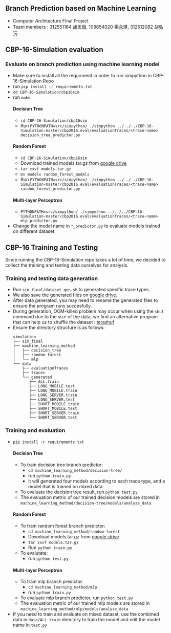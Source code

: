 ## Branch Prediction based on Machine Learning
* Computer Architecture Final Project
* Team members : 312551164 盧孟璇, 109654020 楊永琪, 312512082 胡弘沅
## CBP-16-Simulation evaluation
### Evaluate on branch prediction using machine learning model
* Make sure to install all the requirment in order to run simpython in CBP-16-Simulation Repo
* run `pip install -r requirements.txt`
* `cd CBP-16-Simulation/cbp16sim`
* run `make`
    #### Decision Tree
    * `cd CBP-16-Simulation/cbp16sim`
    * Run `PYTHONPATH=src/simpython/ ./simpython ../../../CBP-16-Simulation-master/cbp2016.eval/evaluationTraces/<trace-name> decision_tree_predictor.py`
    #### Random Forest
    * `cd CBP-16-Simulation/cbp16sim`
    * Download trained models.tar.gz from [google drive](https://drive.google.com/drive/folders/19cVRMmxUc_1lO16mOBd7fITPS_rOU2rr?usp=sharing)
    * `tar zxvf models.tar.gz`
    * `mv models random_forest_models`
    * Run `PYTHONPATH=src/simpython/ ./simpython ../../../CBP-16-Simulation-master/cbp2016.eval/evaluationTraces/<trace-name> random_forest_predictor.py`
    #### Multi-layer Perceptron
    * `PYTHONPATH=src/simpython/ ./simpython ../../../CBP-16-Simulation-master/cbp2016.eval/evaluationTraces/<trace-name> mlp_predictor.py`
* Change the model name in `*_predictor.py` to evaluate models trained on different dataset.

## CBP-16 Training and Testing
Since running the CBP-16-Simulation repo takes a lot of time, we decided to collect the training and testing data ourselves for analysis.
### Training and testing data generation
* Run `sim_final/dataset_gen.sh` to generated specific trace types.
* We also save the generated files on [google drive](https://drive.google.com/drive/folders/19cVRMmxUc_1lO16mOBd7fITPS_rOU2rr?usp=sharing).
* After data generated, you may need to rename the generated files to ensure the program runs succesfully.
* During generation, OOM-killed problem may occur when using the `shuf` command due to the size of the data, we find an alternative program that can help us to shuffle the dataset : [terashuf](https://github.com/alexandres/terashuf)
* Ensure the directory structure is as follows:
    ```
    simulation
    ├── sim_final
    ├── machine_learning_method
    │   ├── decision_tree
    │   ├── random_forest
    │   └── mlp
    └── data
        ├── evaluationTraces
        ├── traces
        └── generated
           ├── ALL.train
           ├── LONG_MOBILE.test
           ├── LONG_MOBILE.train
           ├── LONG_SERVER.train
           ├── LONG_SERVER.test
           ├── SHORT_MOBILE.train
           ├── SHORT_MOBILE.test
           ├── SHORT_SERVER.train
           └── SHORT_SERVER.test
    ```
### Training and evaluation
* `pip install -r requirements.txt`
    #### Decision Tree
    * To train decision tree branch predictor:
        * `cd machine_learning_method/decision-tree/`
        * run `python train.py`
        * It will generated four models according to each trace type, and a model that is trained on mixed data.
    * To evaluate the decision tree result, run `python test.py`
    * The evaluation metric of our trained decision models are stored in `machine_learning_method/decision-tree/models/analyze_data`
    #### Random Forest
    * To train random forest branch predictor:
        * `cd machine_learning_method/random-forest`
        * Download models.tar.gz from [google-drive](https://drive.google.com/drive/folders/19cVRMmxUc_1lO16mOBd7fITPS_rOU2rr?usp=sharing)
        * `tar zxvf models.tar.gz`
        * Run `python train.py`
    * To evalutate:
        * run `python test.py`
    #### Multi-layer Perceptron
    * To train mlp branch predictor:
        * `cd machine_learning_method/mlp`
        * run `python train.py` 
    * To evaluate mlp branch predictor, run `python test.py`
    * The evaluation metric of our trained mlp models are stored in `machine_learning_method/mlp/models/analyze_data`
* If you need to train and evaluate on mixed dataset, use the combined data in `data/ALL.train` directory to train the model and edit the model name in `test.py`
